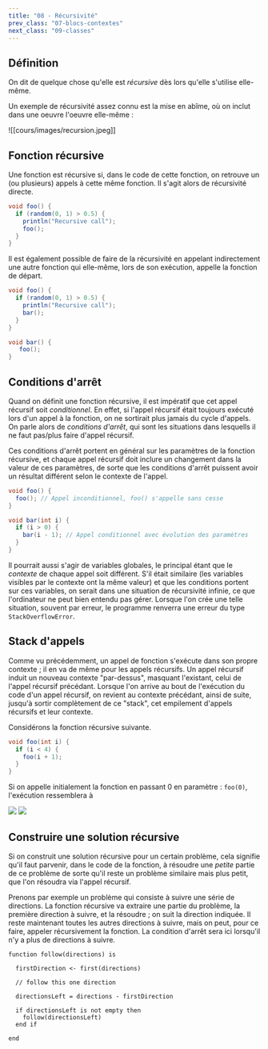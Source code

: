 ```yaml
---
title: "08 - Récursivité"
prev_class: "07-blocs-contextes"
next_class: "09-classes"
---
```


## Définition

On dit de quelque chose qu'elle est *récursive* dès lors qu'elle s'utilise elle-même.

Un exemple de récursivité assez connu est la mise en abîme, où on inclut dans une oeuvre l'oeuvre elle-même :

![[cours/images/recursion.jpeg]]

## Fonction récursive

Une fonction est récursive si, dans le code de cette fonction, on retrouve un (ou plusieurs) appels à cette même fonction. Il s'agit alors de récursivité directe.

```java
void foo() {
  if (random(0, 1) > 0.5) {
    println("Recursive call");
    foo();
  }
}
```

Il est également possible de faire de la récursivité en appelant indirectement une autre fonction qui elle-même, lors de son exécution, appelle la fonction de départ.

```java
void foo() {
  if (random(0, 1) > 0.5) {
    println("Recursive call");
    bar();
  }
}

void bar() {
   foo();
}
```


## Conditions d'arrêt

Quand on définit une fonction récursive, il est impératif que cet appel récursif soit *conditionnel*. En effet, si l'appel récursif était toujours exécuté lors d'un appel à la fonction, on ne sortirait plus jamais du cycle d'appels. On parle alors de *conditions d'arrêt*, qui sont les situations dans lesquells il ne faut pas/plus faire d'appel récursif. 

Ces conditions d'arrêt portent en général sur les paramètres de la fonction récursive, et chaque appel récursif doit inclure un changement dans la valeur de ces paramètres, de sorte que les conditions d'arrêt puissent avoir un résultat différent selon le contexte de l'appel.

```java
void foo() {
  foo(); // Appel inconditionnel, foo() s'appelle sans cesse
}

void bar(int i) {
  if (i > 0) {
    bar(i - 1); // Appel conditionnel avec évolution des paramètres
  }
}
```

Il pourrait aussi s'agir de variables globales, le principal étant que le *contexte* de chaque appel soit différent. S'il était similaire (les variables visibles par le contexte ont la même valeur) et que les conditions portent sur ces variables, on serait dans une situation de récursivité infinie, ce que l'ordinateur ne peut bien entendu pas gérer. Lorsque l'on crée une telle situation, souvent par erreur, le programme renverra une erreur du type `StackOverflowError`.

## Stack d'appels

Comme vu précédemment, un appel de fonction s'exécute dans son propre contexte ; il en va de même pour les appels récursifs. Un appel récursif induit un nouveau contexte "par-dessus", masquant l'existant, celui de l'appel récursif précédant. Lorsque l'on arrive au bout de l'exécution du code d'un appel récursif, on revient au contexte précédant, ainsi de suite, jusqu'à sortir complètement de ce "stack", cet empilement d'appels récursifs et leur contexte. 

Considérons la fonction récursive suivante.

```java
void foo(int i) {
  if (i < 4) {
    foo(i + 1);
  }
}
```

Si on appelle initialement la fonction en passant 0 en paramètre : `foo(0)`, l'exécution ressemblera à

<img src="/stic/images/recursion-dm.svg" class="svg-dark-mode"/>
<img src="/stic/images/recursion-lm.svg" class="svg-light-mode"/>

## Construire une solution récursive

Si on construit une solution récursive pour un certain problème, cela signifie qu'il faut parvenir, dans le code de la fonction, à résoudre une *petite* partie de ce problème de sorte qu'il reste un problème similaire mais plus petit, que l'on résoudra via l'appel récursif.

Prenons par exemple un problème qui consiste à suivre une série de directions. La fonction récursive va extraire une partie du problème, la première direction à suivre, et la résoudre ; on suit la direction indiquée. Il reste maintenant toutes les autres directions à suivre, mais on peut, pour ce faire, appeler récursivement la fonction. La condition d'arrêt sera ici lorsqu'il n'y a plus de directions à suivre.

```{r, tidy=FALSE, eval=FALSE, highlight=FALSE }
function follow(directions) is

  firstDirection <- first(directions)
  
  // follow this one direction
  
  directionsLeft = directions - firstDirection
  
  if directionsLeft is not empty then
    follow(directionsLeft)
  end if
   
end
```